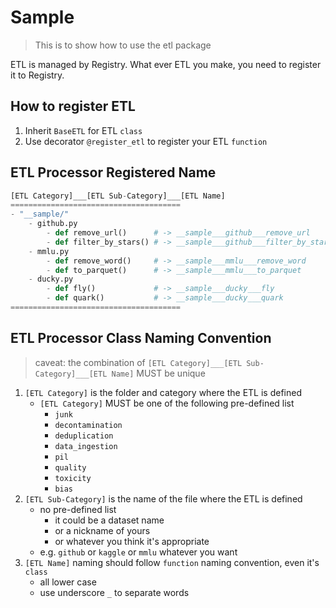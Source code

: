 # Sample
> This is to show how to use the etl package

ETL is managed by Registry.
What ever ETL you make, you need to register it to Registry.

## How to register ETL
1. Inherit `BaseETL` for ETL `class`
2. Use decorator `@register_etl` to register your ETL `function`

## ETL Processor Registered Name
```python
[ETL Category]___[ETL Sub-Category]___[ETL Name]
======================================
- "__sample/"
    - github.py
        - def remove_url()      # -> __sample___github___remove_url
        - def filter_by_stars() # -> __sample___github___filter_by_stars
    - mmlu.py
        - def remove_word()     # -> __sample___mmlu___remove_word
        - def to_parquet()      # -> __sample___mmlu___to_parquet
    - ducky.py
        - def fly()             # -> __sample___ducky___fly
        - def quark()           # -> __sample___ducky___quark
======================================
```

## ETL Processor Class Naming Convention
> caveat: the combination of `[ETL Category]___[ETL Sub-Category]___[ETL Name]` MUST be unique

1. `[ETL Category]` is the folder and category where the ETL is defined
    - `[ETL Category]` MUST be one of the following pre-defined list
        - `junk`
        - `decontamination`
        - `deduplication`
        - `data_ingestion`
        - `pil`
        - `quality`
        - `toxicity`
        - `bias`
2. `[ETL Sub-Category]` is the name of the file where the ETL is defined
    - no pre-defined list
        - it could be a dataset name
        - or a nickname of yours
        - or whatever you think it's appropriate
    - e.g. `github` or `kaggle` or `mmlu` whatever you want
3. `[ETL Name]` naming should follow `function` naming convention, even it's `class`
    - all lower case
    - use underscore `_` to separate words
